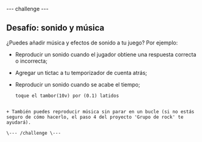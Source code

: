 \--- challenge \---

## Desafío: sonido y música

¿Puedes añadir música y efectos de sonido a tu juego? Por ejemplo:

+ Reproducir un sonido cuando el jugador obtiene una respuesta correcta o incorrecta;
+ Agregar un tictac a tu temporizador de cuenta atrás;
+ Reproducir un sonido cuando se acabe el tiempo;
    
    ```blocks
    toque el tambor(10v) por (0.1) latidos
```

+ También puedes reproducir música sin parar en un bucle (si no estás seguro de cómo hacerlo, el paso 4 del proyecto 'Grupo de rock' te ayudará).

\--- /challenge \---
